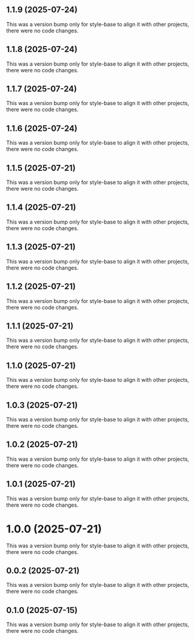## 1.1.9 (2025-07-24)

This was a version bump only for style-base to align it with other projects, there were no code changes.

## 1.1.8 (2025-07-24)

This was a version bump only for style-base to align it with other projects, there were no code changes.

## 1.1.7 (2025-07-24)

This was a version bump only for style-base to align it with other projects, there were no code changes.

## 1.1.6 (2025-07-24)

This was a version bump only for style-base to align it with other projects, there were no code changes.

## 1.1.5 (2025-07-21)

This was a version bump only for style-base to align it with other projects, there were no code changes.

## 1.1.4 (2025-07-21)

This was a version bump only for style-base to align it with other projects, there were no code changes.

## 1.1.3 (2025-07-21)

This was a version bump only for style-base to align it with other projects, there were no code changes.

## 1.1.2 (2025-07-21)

This was a version bump only for style-base to align it with other projects, there were no code changes.

## 1.1.1 (2025-07-21)

This was a version bump only for style-base to align it with other projects, there were no code changes.

## 1.1.0 (2025-07-21)

This was a version bump only for style-base to align it with other projects, there were no code changes.

## 1.0.3 (2025-07-21)

This was a version bump only for style-base to align it with other projects, there were no code changes.

## 1.0.2 (2025-07-21)

This was a version bump only for style-base to align it with other projects, there were no code changes.

## 1.0.1 (2025-07-21)

This was a version bump only for style-base to align it with other projects, there were no code changes.

# 1.0.0 (2025-07-21)

This was a version bump only for style-base to align it with other projects, there were no code changes.

## 0.0.2 (2025-07-21)

This was a version bump only for style-base to align it with other projects, there were no code changes.

## 0.1.0 (2025-07-15)

This was a version bump only for style-base to align it with other projects, there were no code changes.
